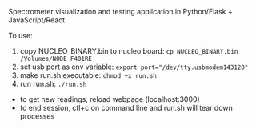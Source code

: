 Spectrometer visualization and testing application in Python/Flask + JavaScript/React

To use:
1. copy NUCLEO_BINARY.bin to nucleo board: `cp NUCLEO_BINARY.bin /Volumes/NODE_F401RE`
2. set usb port as env variable: `export port="/dev/tty.usbmodem143120"`
3. make run.sh executable: `chmod +x run.sh`
4. run run.sh: `./run.sh`

- to get new readings, reload webpage (localhost:3000)
- to end session, ctl+c on command line and run.sh will tear down processes